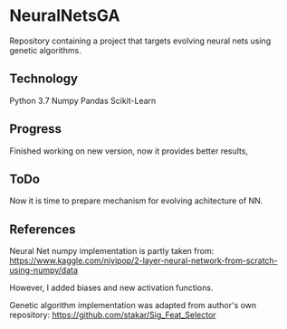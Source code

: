 # NeuralNetsGA
Repository containing a project that targets evolving neural nets using genetic algorithms.

## Technology
Python 3.7
Numpy
Pandas
Scikit-Learn

## Progress
Finished working on new version, now it provides better results,

## ToDo

Now it is time to prepare mechanism for evolving achitecture of NN.

## References

Neural Net numpy implementation is partly taken from:
https://www.kaggle.com/niyipop/2-layer-neural-network-from-scratch-using-numpy/data

However, I added biases and new activation functions.

Genetic algorithm implementation was adapted from author's own repository:
https://github.com/stakar/Sig_Feat_Selector
